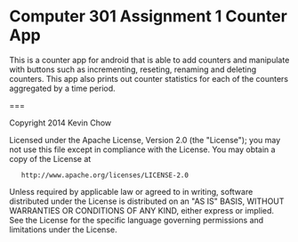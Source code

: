 Computer 301 Assignment 1
Counter App
===
This is a counter app for android that is able to add counters and manipulate
with buttons such as incrementing, reseting, renaming and deleting counters.
This app also prints out counter statistics for each of the counters aggregated
by a time period.

===

Copyright 2014 Kevin Chow

   Licensed under the Apache License, Version 2.0 (the "License");
   you may not use this file except in compliance with the License.
   You may obtain a copy of the License at

       http://www.apache.org/licenses/LICENSE-2.0

   Unless required by applicable law or agreed to in writing, software
   distributed under the License is distributed on an "AS IS" BASIS,
   WITHOUT WARRANTIES OR CONDITIONS OF ANY KIND, either express or implied.
   See the License for the specific language governing permissions and
   limitations under the License.
